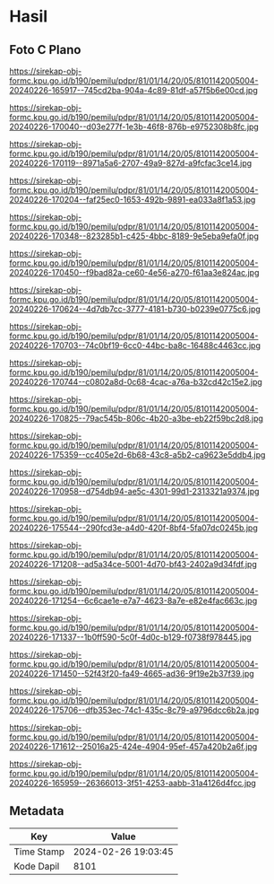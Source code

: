 # Hasil

## Foto C Plano

https://sirekap-obj-formc.kpu.go.id/b190/pemilu/pdpr/81/01/14/20/05/8101142005004-20240226-165917--745cd2ba-904a-4c89-81df-a57f5b6e00cd.jpg

https://sirekap-obj-formc.kpu.go.id/b190/pemilu/pdpr/81/01/14/20/05/8101142005004-20240226-170040--d03e277f-1e3b-46f8-876b-e9752308b8fc.jpg

https://sirekap-obj-formc.kpu.go.id/b190/pemilu/pdpr/81/01/14/20/05/8101142005004-20240226-170119--8971a5a6-2707-49a9-827d-a9fcfac3ce14.jpg

https://sirekap-obj-formc.kpu.go.id/b190/pemilu/pdpr/81/01/14/20/05/8101142005004-20240226-170204--faf25ec0-1653-492b-9891-ea033a8f1a53.jpg

https://sirekap-obj-formc.kpu.go.id/b190/pemilu/pdpr/81/01/14/20/05/8101142005004-20240226-170348--823285b1-c425-4bbc-8189-9e5eba9efa0f.jpg

https://sirekap-obj-formc.kpu.go.id/b190/pemilu/pdpr/81/01/14/20/05/8101142005004-20240226-170450--f9bad82a-ce60-4e56-a270-f61aa3e824ac.jpg

https://sirekap-obj-formc.kpu.go.id/b190/pemilu/pdpr/81/01/14/20/05/8101142005004-20240226-170624--4d7db7cc-3777-4181-b730-b0239e0775c6.jpg

https://sirekap-obj-formc.kpu.go.id/b190/pemilu/pdpr/81/01/14/20/05/8101142005004-20240226-170703--74c0bf19-6cc0-44bc-ba8c-16488c4463cc.jpg

https://sirekap-obj-formc.kpu.go.id/b190/pemilu/pdpr/81/01/14/20/05/8101142005004-20240226-170744--c0802a8d-0c68-4cac-a76a-b32cd42c15e2.jpg

https://sirekap-obj-formc.kpu.go.id/b190/pemilu/pdpr/81/01/14/20/05/8101142005004-20240226-170825--79ac545b-806c-4b20-a3be-eb22f59bc2d8.jpg

https://sirekap-obj-formc.kpu.go.id/b190/pemilu/pdpr/81/01/14/20/05/8101142005004-20240226-175359--cc405e2d-6b68-43c8-a5b2-ca9623e5ddb4.jpg

https://sirekap-obj-formc.kpu.go.id/b190/pemilu/pdpr/81/01/14/20/05/8101142005004-20240226-170958--d754db94-ae5c-4301-99d1-2313321a9374.jpg

https://sirekap-obj-formc.kpu.go.id/b190/pemilu/pdpr/81/01/14/20/05/8101142005004-20240226-175544--290fcd3e-a4d0-420f-8bf4-5fa07dc0245b.jpg

https://sirekap-obj-formc.kpu.go.id/b190/pemilu/pdpr/81/01/14/20/05/8101142005004-20240226-171208--ad5a34ce-5001-4d70-bf43-2402a9d34fdf.jpg

https://sirekap-obj-formc.kpu.go.id/b190/pemilu/pdpr/81/01/14/20/05/8101142005004-20240226-171254--6c6cae1e-e7a7-4623-8a7e-e82e4fac663c.jpg

https://sirekap-obj-formc.kpu.go.id/b190/pemilu/pdpr/81/01/14/20/05/8101142005004-20240226-171337--1b0ff590-5c0f-4d0c-b129-f0738f978445.jpg

https://sirekap-obj-formc.kpu.go.id/b190/pemilu/pdpr/81/01/14/20/05/8101142005004-20240226-171450--52f43f20-fa49-4665-ad36-9f19e2b37f39.jpg

https://sirekap-obj-formc.kpu.go.id/b190/pemilu/pdpr/81/01/14/20/05/8101142005004-20240226-175706--dfb353ec-74c1-435c-8c79-a9796dcc6b2a.jpg

https://sirekap-obj-formc.kpu.go.id/b190/pemilu/pdpr/81/01/14/20/05/8101142005004-20240226-171612--25016a25-424e-4904-95ef-457a420b2a6f.jpg

https://sirekap-obj-formc.kpu.go.id/b190/pemilu/pdpr/81/01/14/20/05/8101142005004-20240226-165959--26366013-3f51-4253-aabb-31a4126d4fcc.jpg


## Metadata

| Key        | Value               |
| ---------- | ------------------- |
| Time Stamp | 2024-02-26 19:03:45 |
| Kode Dapil | 8101                |



